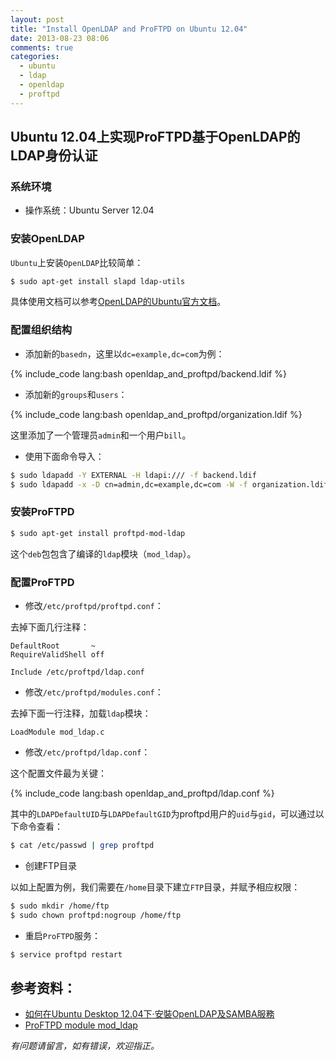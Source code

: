 ```yaml
---
layout: post
title: "Install OpenLDAP and ProFTPD on Ubuntu 12.04"
date: 2013-08-23 08:06
comments: true
categories: 
  - ubuntu
  - ldap
  - openldap
  - proftpd
---
```


## Ubuntu 12.04上实现ProFTPD基于OpenLDAP的LDAP身份认证

### 系统环境

  * 操作系统：Ubuntu Server 12.04

<!-- more -->

### 安装OpenLDAP

`Ubuntu`上安装`OpenLDAP`比较简单：

```bash
$ sudo apt-get install slapd ldap-utils
```

具体使用文档可以参考[OpenLDAP的Ubuntu官方文档](https://help.ubuntu.com/lts/serverguide/openldap-server.html)。

### 配置组织结构

* 添加新的`basedn`，这里以`dc=example,dc=com`为例：

{% include_code lang:bash openldap_and_proftpd/backend.ldif %}

* 添加新的`groups`和`users`：

{% include_code lang:bash openldap_and_proftpd/organization.ldif %}

这里添加了一个管理员`admin`和一个用户`bill`。

* 使用下面命令导入：

```bash
$ sudo ldapadd -Y EXTERNAL -H ldapi:/// -f backend.ldif 
$ sudo ldapadd -x -D cn=admin,dc=example,dc=com -W -f organization.ldif
```

### 安装ProFTPD

```bash
$ sudo apt-get install proftpd-mod-ldap
```

这个`deb`包包含了编译的`ldap`模块（`mod_ldap`）。

### 配置ProFTPD

* 修改`/etc/proftpd/proftpd.conf`：

去掉下面几行注释：

```
DefaultRoot       ~
RequireValidShell off

Include /etc/proftpd/ldap.conf
```

* 修改`/etc/proftpd/modules.conf`：

去掉下面一行注释，加载`ldap`模块：

```
LoadModule mod_ldap.c
```

* 修改`/etc/proftpd/ldap.conf`：

这个配置文件最为关键：

{% include_code lang:bash openldap_and_proftpd/ldap.conf %}

其中的`LDAPDefaultUID`与`LDAPDefaultGID`为proftpd用户的`uid`与`gid`，可以通过以下命令查看：

```bash
$ cat /etc/passwd | grep proftpd
```

* 创建FTP目录

以如上配置为例，我们需要在`/home`目录下建立`FTP`目录，并赋予相应权限：

```bash
$ sudo mkdir /home/ftp
$ sudo chown proftpd:nogroup /home/ftp
```

* 重启`ProFTPD`服务：

```bash
$ service proftpd restart
```

## 参考资料：

* [如何在Ubuntu Desktop 12.04下‧安裝OpenLDAP及SAMBA服務](http://www.nep-hk.com/drupal/?q=node/150)
* [ProFTPD module mod_ldap](http://www.proftpd.org/docs/contrib/mod_ldap.html)


*有问题请留言，如有错误，欢迎指正。*
